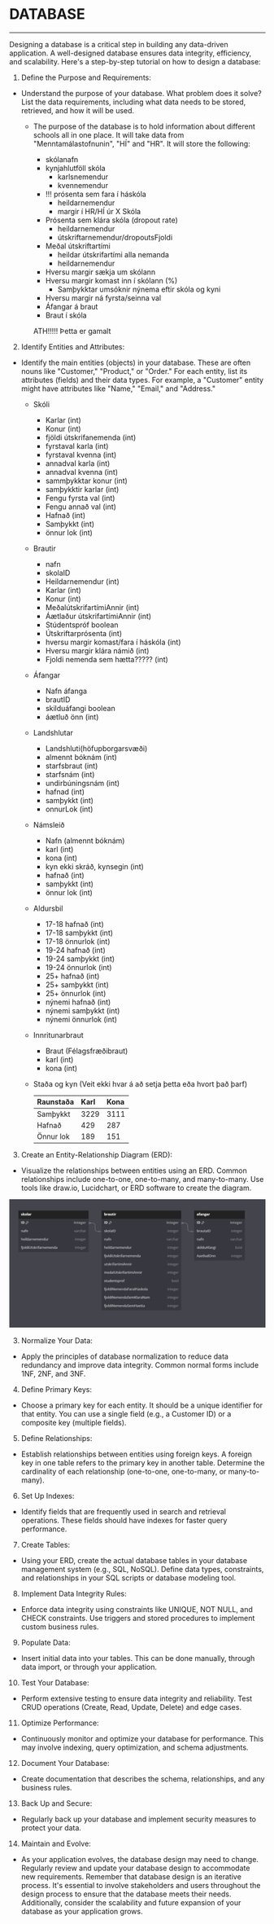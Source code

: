 # DATABASE

---

Designing a database is a critical step in building any data-driven application. A well-designed database ensures data integrity, efficiency, and scalability. Here's a step-by-step tutorial on how to design a database:

1. Define the Purpose and Requirements:

- Understand the purpose of your database. What problem does it solve?
List the data requirements, including what data needs to be stored, retrieved, and how it will be used.

  - The purpose of the database is to hold information about different schools all in one place. It will take data from "Menntamálastofnunin", "HÍ" and "HR". It will store the following:
    - skólanafn
    - kynjahlutföll skóla
      - karlsnemendur
      - kvennemendur
    - !!! prósenta sem fara í háskóla
      - heildarnemendur
      - margir í HR/HÍ úr X Skóla
    - Prósenta sem klára skóla (dropout rate)
      - heildarnemendur
      - útskriftarnemendur/dropoutsFjoldi
    - Meðal útskriftartími
      - heildar útskrifartími alla nemanda
      - heildarnemendur
    - Hversu margir sækja um skólann
    - Hversu margir komast inn í skólann (%)
      - Samþykktar umsóknir nýnema eftir skóla og kyni
    - Hversu margir ná fyrsta/seinna val
    - Áfangar á braut
    - Braut í skóla

    ATH!!!!!
      Þetta er gamalt
    
2. Identify Entities and Attributes:

- Identify the main entities (objects) in your database. These are often nouns like "Customer," "Product," or "Order."
For each entity, list its attributes (fields) and their data types. For example, a "Customer" entity might have attributes like "Name," "Email," and "Address."

  - Skóli
    - Karlar (int)
    - Konur (int)
    - fjöldi útskrifanemenda (int)
    - fyrstaval karla (int)
    - fyrstaval kvenna (int)
    - annadval karla (int)
    - annadval kvenna (int)
    - sammþykktar konur (int)
    - samþykktir karlar (int)
    - Fengu fyrsta val (int)
    - Fengu annað val (int)
    - Hafnað (int)
    - Samþykkt (int)
    - önnur lok (int)


  - Brautir
    - nafn
    - skolaID
    - Heildarnemendur (int)
    - Karlar (int) 
    - Konur (int)
    - MeðalútskrifartímiAnnir (int)
    - Áætlaður útskrifartímiAnnir (int)
    - Stúdentspróf boolean
    - Útskriftarprósenta (int)
    - hversu margir komast/fara í háskóla (int)
    - Hversu margir klára námið (int)
    - Fjoldi nemenda sem hætta????? (int)

  - Áfangar
    - Nafn áfanga
    - brautID
    - skilduáfangi boolean
    - áætluð önn (int)

  - Landshlutar
    - Landshluti(höfupborgarsvæði)
    - almennt bóknám (int)
    - starfsbraut (int)
    - starfsnám (int)
    - undirbúningsnám (int)
    - hafnad (int)
    - samþykkt (int)
    - onnurLok (int)

  - Námsleið
    - Nafn (almennt bóknám)
    - karl (int)
    - kona (int)
    - kyn ekki skráð, kynsegin (int)
    - hafnað (int)
    - samþykkt (int)
    - önnur lok (int)

  - Aldursbil
    - 17-18 hafnað (int)
    - 17-18 samþykkt (int)
    - 17-18 önnurlok (int)
    - 19-24 hafnað (int) 
    - 19-24 samþykkt (int)
    - 19-24 önnurlok (int)
    - 25+ hafnað (int)
    - 25+ samþykkt (int)
    - 25+ önnurlok (int)
    - nýnemi hafnað (int)
    - nýnemi samþykkt (int)
    - nýnemi önnurlok (int)

  - Innritunarbraut
    - Braut (Félagsfræðibraut)
    - karl (int)
    - kona (int)


  - Staða og kyn (Veit ekki hvar á að setja þetta eða hvort það þarf)

    | Raunstaða | Karl | Kona |
    | --- | --- | --- |
    | Samþykkt | 3229 | 3111 |
    | Hafnað | 429 | 287 |
    | Önnur lok | 189 | 151 |

3. Create an Entity-Relationship Diagram (ERD):

- Visualize the relationships between entities using an ERD. Common relationships include one-to-one, one-to-many, and many-to-many.
Use tools like draw.io, Lucidchart, or ERD software to create the diagram.

![Early visualization](images/dummydata-visualization.png)

3. Normalize Your Data:

- Apply the principles of database normalization to reduce data redundancy and improve data integrity. Common normal forms include 1NF, 2NF, and 3NF.

4. Define Primary Keys:

- Choose a primary key for each entity. It should be a unique identifier for that entity.
You can use a single field (e.g., a Customer ID) or a composite key (multiple fields).

5. Define Relationships:

- Establish relationships between entities using foreign keys. A foreign key in one table refers to the primary key in another table.
Determine the cardinality of each relationship (one-to-one, one-to-many, or many-to-many).

6. Set Up Indexes:

- Identify fields that are frequently used in search and retrieval operations. These fields should have indexes for faster query performance.

7. Create Tables:

- Using your ERD, create the actual database tables in your database management system (e.g., SQL, NoSQL).
Define data types, constraints, and relationships in your SQL scripts or database modeling tool.

8. Implement Data Integrity Rules:

- Enforce data integrity using constraints like UNIQUE, NOT NULL, and CHECK constraints.
Use triggers and stored procedures to implement custom business rules.

9. Populate Data:

- Insert initial data into your tables. This can be done manually, through data import, or through your application.

10. Test Your Database:

- Perform extensive testing to ensure data integrity and reliability.
Test CRUD operations (Create, Read, Update, Delete) and edge cases.

11. Optimize Performance:

- Continuously monitor and optimize your database for performance. This may involve indexing, query optimization, and schema adjustments.

12. Document Your Database:

- Create documentation that describes the schema, relationships, and any business rules.

13. Back Up and Secure:

- Regularly back up your database and implement security measures to protect your data.

14. Maintain and Evolve:

- As your application evolves, the database design may need to change. Regularly review and update your database design to accommodate new requirements.
Remember that database design is an iterative process. It's essential to involve stakeholders and users throughout the design process to ensure that the database meets their needs. Additionally, consider the scalability and future expansion of your database as your application grows.
